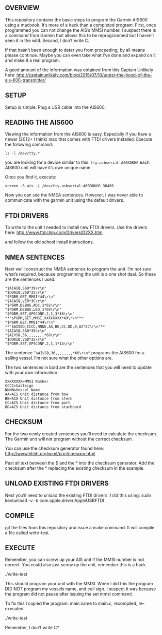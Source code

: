 OVERVIEW
---------
This repository contains the basic steps to program the Garmin AIS600 using a macbook. It’s more of a hack than a completed program. First, once programmed you can not change the AIS’s MMSI number. I suspect there is a command from Garmin that allows this to be reprogrammed but I haven’t seen it in the wild. Second, I don’t write C. 

If that hasn’t been enough to deter you from proceeding, by all means please continue. Maybe you can even take what I’ve done and expand on it and make it a real program.

A good amount of the information was obtained from this Captain Unlikely here: http://captainunlikely.com/blog/2015/07/10/under-the-hood-of-the-ais-600-transmitter/

SETUP
---------
Setup is simple. Plug a USB cable into the AIS600. 

READING THE AIS600
--------
Viewing the information from the AIS600 is easy. Especially if you have a newer (2012+ I think) mac that comes with FTDI drivers installed. Execute the following command:

`ls -l /dev/tty.*`

you are looking for a device similar to this: `tty.usbserial-A603OKHG`
each AIS600 unit will have it’s own unique name.

Once you find it, execute:

`screen -S ais -L /dev/tty.usbserial-A603OKHG 38400`

Now you can see the NMEA sentences. However, I was never able to communicate with the garmin unit using the default drivers.

FTDI DRIVERS
--------
To write to the unit I needed to install new FTDI drivers. Use the drivers here:
http://www.ftdichip.com/Drivers/D2XX.htm

and follow the old school install instructions.

NMEA SENTENCES
--------
Next we’ll construct the NMEA sentence to program the unit. I’m not sure what’s required, because programming the unit is a one shot deal. So these are the sentences I used:

```"$PGRM,GET,MMSI*44\r\n"
"$AIAIQ,SSD*39\r\n"
"$DUAIQ,VSD*25\r\n"
"$PGRM,GET,MMSI*44\r\n"
"$AIAIQ,VER*3C\r\n"
"$PGRM,DEBUG,ADC,1*02\r\n"
"$PGRM,DEBUG,LED,1*09\r\n"
"$PGRM,SET,GPSCONF,2,1,3*16\r\n"
**"$PGRM,SET,MMSI,XXXXXXXX*49\r\n"**
"$PGRM,GET,MMSI*44\r\n"
**"$AISSD,CCCC,NNNN,AA,BB,CC,DD,0,AI*2C\r\n"**
"$AIAIQ,SSD*39\r\n"
"$AIVSD,36,,,,,,,,*60\r\n"
"$DUAIQ,VSD*25\r\n"
"$PGRM,SET,GPSCONF,2,1,1*14\r\n"
```

The sentence `“$AIVSD,36,,,,,,,,*60\r\n"` programs the AIS600 for a sailing vessel. I’m not sure what the other options are.

The two sentences in bold are the sentences that you will need to update with your own information.

```
XXXXXXXX=MMSI Number
CCCC=Callsign
NNNN=Vessel Name
AA=AIS Unit distance from bow
BB=AIS Unit distance from stern
CC=AIS Unit distance from port
DD=AIS Unit distance from starboard
```

CHECKSUM
--------
For the two newly created sentences you’ll need to calculate the checksum. The Garmin unit will not program without the correct checksum.

You can use the checksum generator found here: http://www.hhhh.org/wiml/proj/nmeaxor.html

Past all text between the $ and the * into the checksum generator. Add the checksum after the * replacing the existing checksum in the example.

UNLOAD EXISTING FTDI DRIVERS
--------
Next you’ll need to unload the existing FTDI drivers. I did this using: sudo kextunload -v -b com.apple.driver.AppleUSBFTDI

COMPILE
--------
git the files from this repository and issue a make command. It will compile a file called write-test.

EXECUTE
--------
Remember, you can screw up your AIS unit if the MMSI number is not correct. You could also just screw up the unit, remember this is a hack.

./write-test

This should program your unit with the MMSI. When I did this the program DID NOT program my vessels name, and call sign. I suspect it was because the program did not pause after issuing the set mmsi command.

To fix this I copied the program: main.name to main.c, recompiled, re-executed.

./write-test

Remember, I don’t write C?
